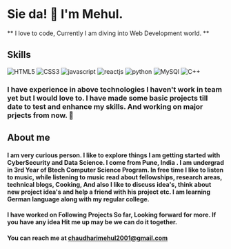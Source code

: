 # Sie da! 👋 I'm Mehul.

** I love to code, Currently I am diving into Web Development world. **

## Skills 

![HTML5](https://img.icons8.com/color/96/000000/html-5.png "HTML5") ![CSS3](https://img.icons8.com/color/96/000000/css3.png "CSS3") ![javascript](https://img.icons8.com/color/96/000000/javascript.png "Javascript")  ![reactjs](https://img.icons8.com/plasticine/100/000000/react.png "ReactJs")  ![python](https://img.icons8.com/color/96/000000/python.png "Python") ![MySQl](https://img.icons8.com/ios/100/4a90e2/mysql-logo.png "MySQL") ![C++](https://img.icons8.com/ios-filled/100/4a90e2/c-plus-plus-logo.png "C++") 

###  I have experience in above technologies I haven't work in team yet but I would love to. I have made some basic projects till date to test and enhance my skills. And working on major prjects from now. 🖖


## About me 
#### I am very curious person. I like to explore things I am getting started with CyberSecurity and Data Science. I come from Pune, India . I am undergrad in 3rd Year of Btech Computer Science Program. In free time I like to listen to music, while listening to music read about fellowships, research areas, technical blogs, Cooking, And also I like to discuss idea's, think about new project idea's and help a friend with his project etc. I am learning German language along with my regular college.

#### I have worked on Following Projects So far, Looking forward for more. If you have any idea Hit me up may be we can do it together.

#### You can reach me at [chaudharimehul2001@gmail.com](mailTo:chaudharimehul2001@gmail.com) 

